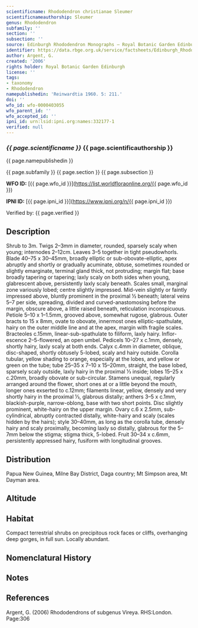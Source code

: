 ```yaml
---
scientificname: Rhododendron christianae Sleumer
scientificnameauthorship: Sleumer
genus: Rhododendron
subfamily: ''
section: ''
subsection: ''
source: Edinburgh Rhododendron Monographs – Royal Botanic Garden Edinburgh
identifier: https://data.rbge.org.uk/service/factsheets/Edinburgh_Rhododendron_Monographs.xhtml
author: Argent, G.
created: '2006'
rights holder: Royal Botanic Garden Edinburgh
license: ''
tags:
- taxonomy
- Rhododendron
namepublishedin: 'Reinwardtia 1960. 5: 211.'
doi: ''
wfo_id: wfo-0000403055
wfo_parent_id: ''
wfo_accepted_id: ''
ipni_id: urn:lsid:ipni.org:names:332177-1
verified: null
---
```

### _{{ page.scientificname }}_ {{ page.scientificauthorship }}
 {{ page.namepublishedin }}

{{ page.subfamily }} {{ page.section }} {{ page.subsection }}

**WFO ID:** [{{ page.wfo_id }}](https://list.worldfloraonline.org/{{ page.wfo_id }})

**IPNI ID:** [{{ page.ipni_id }}](https://www.ipni.org/n/{{ page.ipni_id }})

Verified by: {{ page.verified }}



## Description
Shrub to 3m. Twigs 2–3mm in diameter, rounded, sparsely scaly when young; internodes 2–12cm. Leaves 3–5 together in tight pseudowhorls. Blade 40–75 x 30–45mm, broadly elliptic or sub-obovate-elliptic, apex abruptly and shortly or gradually acuminate, obtuse, sometimes rounded or slightly emarginate, terminal gland thick, not protruding; margin flat; base broadly tapering or tapering; laxly scaly on both sides when young, glabrescent above, persistently laxly scaly beneath. Scales small, marginal zone variously lobed; centre slightly impressed. Mid-vein slightly or faintly impressed above, bluntly prominent in the proximal ½ beneath; lateral veins 5–7 per side, spreading, divided and curved-anastomosing before the margin, obscure above, a little raised beneath, reticulation inconspicuous. Petiole 5–10 x 1–1.5mm, grooved above, somewhat rugose, glabrous. Outer bracts to 15 x 8mm, ovate to obovate, innermost ones elliptic-spathulate, hairy on the outer middle line and at the apex, margin with fragile scales. Bracteoles c.15mm, linear-sub-spathulate to filiform, laxly hairy. Inflor­escence 2–5-flowered, an open umbel. Pedicels 10–27 x c.1mm, densely, shortly hairy, laxly scaly at both ends. Calyx c.4mm in diameter, oblique, disc-shaped, shortly obtusely 5-lobed, scaly and hairy outside. Corolla tubular, yellow shading to orange, especially at the lobes, and yellow or green on the tube; tube 25–35 x 7–10 x 15–20mm, straight, the base lobed, sparsely scaly outside, laxly hairy in the proximal 1⁄3 inside; lobes 15–25 x c.20mm, broadly obovate or sub-circular. Stamens unequal, regularly arranged around the flower, short ones at or a little beyond the mouth, longer ones exserted to c.12mm; filaments linear, yellow, densely and very shortly hairy in the proximal 1⁄3, glabrous distally; anthers 3–5 x c.1mm, blackish-purple, narrow-oblong, base with two short points. Disc slightly prominent, white-hairy on the upper margin. Ovary c.6 x 2.5mm, sub-cylindrical, abruptly contracted distally, white-hairy and scaly (scales hidden by the hairs); style 30–40mm, as long as the corolla tube, densely hairy and scaly proximally, becoming laxly so distally, glabrous for the 5–7mm below the stigma; stigma thick, 5-lobed. Fruit 30–34 x c.6mm, persistently appressed hairy, fusiform with longitudinal grooves.

## Distribution
Papua New Guinea, Milne Bay District, Daga country; Mt Simpson area, Mt Dayman area.

## Altitude


## Habitat
Compact terrestrial shrubs on precipitous rock faces or cliffs, overhanging deep gorges, in full sun. Locally abundant.

## Nomenclatural History

                       
## Notes


## References

Argent, G. (2006) Rhododendrons of subgenus Vireya. RHS:London. Page:306
